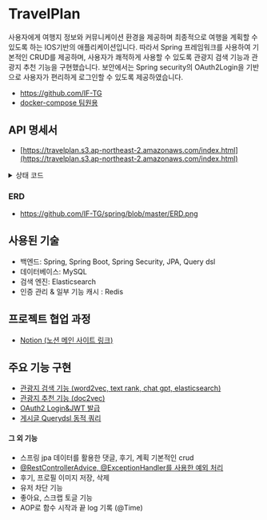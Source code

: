 
# TravelPlan

사용자에게 여행지 정보와 커뮤니케이션 환경을 제공하며 최종적으로 여행을 계획할 수 있도록 하는 IOS기반의 애플리케이션입니다. 따라서 Spring 프레임워크를 사용하여 기본적인 CRUD를 제공하며, 사용자가 쾌적하게 사용할 수 있도록 관광지 검색 기능과 관광지 추천 기능을 구현했습니다. 보안에서는 Spring security의 OAuth2Login을 기반으로 사용자가 편리하게 로그인할 수 있도록 제공하였습니다.
 - https://github.com/IF-TG
 - [docker-compose 팀원용](https://github.com/IF-TG/spring/wiki/docker%E2%80%90compose-(%ED%8C%80%EC%9B%90%EC%9A%A9))
## API 명세서
 - [https://travelplan.s3.ap-northeast-2.amazonaws.com/index.html](https://travelplan.s3.ap-northeast-2.amazonaws.com/index.html)
   
<details>
  <summary>상태 코드</summary>
 
| HttpStatus           | 에러 코드 | 메시지                                              | enum                 |
|----------------------|------------|---------------------------------------------------|-----------------------|
| OK                   | 0000       | SUCCESS                                           | SUCCESS               |
| BAD_REQUEST          | 2001       | 알 수 없는 컨텐츠 타입                             | INVALID_CONTENT_TYPE_ID |
| NOT_FOUND            | 2011       | 삭제되었거나 알 수 없는 댓글입니다.                    | NOT_FOUND_COMMENT     |
| NOT_FOUND            | 2012       | 삭제되었거나 알 수 없는 글입니다.                     | NOT_FOUND_POST        |
| NOT_FOUND            | 2013       | 이미 삭제된 댓글입니다.                              | IS_ALREADY_DELETE     |
| NOT_FOUND            | 2014       | 알 수 없는 컨텐츠입니다.                             | NOT_FOUND_CONTENT     |
| NOT_FOUND            | 4000       | 알 수 없는 사용자                                   | NOT_FOUND_USER        |
| UNAUTHORIZED         | 4001       | 로그인이 만료되었습니다.                             | EXPIRED_LOGIN         |
| UNAUTHORIZED         | 4002       | 로그인 유지 시간 만료되었습니다.                      | EXPIRED_TOKEN         |
| UNAUTHORIZED         | 4003       | 유효하지 않는 접근입니다.                             | NOT_VALID_TOKEN       |
| CONFLICT             | 4005       | 중복된 닉네임입니다.                                  | DUPLICATE_NICKNAME    |
| FORBIDDEN            | 4444       | 잘못된 접근입니다.                                   | AUTHENTICATION_FAILED |
| FORBIDDEN            | 4445       | 권한이 없습니다.                                    | AUTHORITY_FAILED      |
| BAD_REQUEST          | 4008       | 유효하지 않은 날짜 형식입니다.                        | INVALID_DATE_FORMAT   |
| BAD_REQUEST          | 4006       | 지원하지 않는 포멧입니다.                             | INVALID_IMAGE_TYPE    |
| INTERNAL_SERVER_ERROR| 5001       | 죄송합니다. 요청을 처리하는 과정에서 예상치 못한 서버 오류가 발생했습니다. 문제를 빠르게 해결하기 위해 노력하고 있습니다. 문제가 지속될 경우, 이메일로 문의해 주세요. | Internal_Server_Error |
| NOT_IMPLEMENTED      | 5002       | 로그인 시도 중 문제가 발생하였습니다.                  | UNSUPPORTED_OAUTH2_REQUIREMENT |
| INTERNAL_SERVER_ERROR| 5003       | 이미지 저장에 실패했습니다.                           | CANNOT_CREATE_FOLDER |            

</details>

### ERD
 - https://github.com/IF-TG/spring/blob/master/ERD.png
## 사용된 기술
- 백엔드: Spring, Spring Boot, Spring Security, JPA, Query dsl
- 데이터베이스: MySQL
- 검색 엔진: Elasticsearch
- 인증 관리 & 일부 기능 캐시 : Redis
## 프로젝트 협업 과정
 - [Notion (노션 메인 사이트 링크)](https://www.notion.so/d00c55ded166441bb7991ff3a28b4d73)
## 주요 기능 구현
 - [관광지 검색 기능 (word2vec, text rank, chat gpt, elasticsearch)](https://github.com/IF-TG/spring/wiki/GET-:-%EA%B2%80%EC%83%89-%EA%B8%B0%EB%8A%A5-(with-Elasticsearch,-Chat-GPT,-Word2Vec,-Text-Rank))
 - [관광지 추천 기능 (doc2vec)](https://github.com/IF-TG/spring/wiki/GET:-%EA%B4%80%EA%B4%91%EC%A7%80-%EC%B6%94%EC%B2%9C-%EA%B8%B0%EB%8A%A5-(-doc2vec-))
 - [OAuth2 Login&JWT 발급](https://github.com/MoonDooo/authentication_server)
 - [게시글 Querydsl 동적 쿼리](https://github.com/IF-TG/spring/wiki/GET-:--Posts,-Query-dsl-%EB%A5%BC-%EC%82%AC%EC%9A%A9%ED%95%9C-%EB%8F%99%EC%A0%81-%EC%BF%BC%EB%A6%AC)

#### 그 외 기능
 - 스프링 jpa 데이터를 활용한 댓글, 후기, 계획 기본적인 crud
 - [@RestControllerAdvice, @ExceptionHandler를 사용한 예외 처리](https://github.com/IF-TG/spring/wiki/%EA%B2%B0%EA%B3%BC-%EB%B0%98%ED%99%98-%EB%B0%8F-%EC%98%88%EC%99%B8-%EC%B2%98%EB%A6%AC-(@RestControllerAdvice))
 - 후기, 프로필 이미지 저장, 삭제
 - 유저 차단 기능
 - 좋아요, 스크랩 토글 기능
 - AOP로 함수 시작과 끝 log 기록 (@Time)
